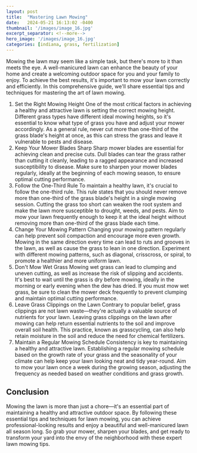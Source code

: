 ```yaml
---
layout: post
title:  "Mastering Lawn Mowing"
date:   2024-05-21 16:13:02 -0400
thumbnail: '/images/image_16.jpg'
excerpt_separator: <!--more-->
hero_image: '/images/image_16.jpg'
categories: [indiana, grass, fertilization]
---
```

Mowing the lawn may seem like a simple task, but there's more to it than meets the eye. <!--more-->A well-manicured lawn can enhance the beauty of your home and create a welcoming outdoor space for you and your family to enjoy. To achieve the best results, it's important to mow your lawn correctly and efficiently. In this comprehensive guide, we'll share essential tips and techniques for mastering the art of lawn mowing.
1. Set the Right Mowing Height
One of the most critical factors in achieving a healthy and attractive lawn is setting the correct mowing height. Different grass types have different ideal mowing heights, so it's essential to know what type of grass you have and adjust your mower accordingly. As a general rule, never cut more than one-third of the grass blade's height at once, as this can stress the grass and leave it vulnerable to pests and disease.
2. Keep Your Mower Blades Sharp
Sharp mower blades are essential for achieving clean and precise cuts. Dull blades can tear the grass rather than cutting it cleanly, leading to a ragged appearance and increased susceptibility to disease. Make sure to sharpen your mower blades regularly, ideally at the beginning of each mowing season, to ensure optimal cutting performance.
3. Follow the One-Third Rule
To maintain a healthy lawn, it's crucial to follow the one-third rule. This rule states that you should never remove more than one-third of the grass blade's height in a single mowing session. Cutting the grass too short can weaken the root system and make the lawn more susceptible to drought, weeds, and pests. Aim to mow your lawn frequently enough to keep it at the ideal height without removing more than one-third of the grass blade each time.
4. Change Your Mowing Pattern
Changing your mowing pattern regularly can help prevent soil compaction and encourage more even growth. Mowing in the same direction every time can lead to ruts and grooves in the lawn, as well as cause the grass to lean in one direction. Experiment with different mowing patterns, such as diagonal, crisscross, or spiral, to promote a healthier and more uniform lawn.
5. Don't Mow Wet Grass
Mowing wet grass can lead to clumping and uneven cutting, as well as increase the risk of slipping and accidents. It's best to wait until the grass is dry before mowing, ideally in the morning or early evening when the dew has dried. If you must mow wet grass, be sure to clean the mower deck frequently to prevent clumping and maintain optimal cutting performance.
6. Leave Grass Clippings on the Lawn
Contrary to popular belief, grass clippings are not lawn waste—they're actually a valuable source of nutrients for your lawn. Leaving grass clippings on the lawn after mowing can help return essential nutrients to the soil and improve overall soil health. This practice, known as grasscycling, can also help retain moisture in the soil and reduce the need for chemical fertilizers.
7. Maintain a Regular Mowing Schedule
Consistency is key to maintaining a healthy and attractive lawn. Establishing a regular mowing schedule based on the growth rate of your grass and the seasonality of your climate can help keep your lawn looking neat and tidy year-round. Aim to mow your lawn once a week during the growing season, adjusting the frequency as needed based on weather conditions and grass growth.

## Conclusion
Mowing the lawn is more than just a chore—it's an essential part of maintaining a healthy and attractive outdoor space. By following these essential tips and techniques for lawn mowing, you can achieve professional-looking results and enjoy a beautiful and well-manicured lawn all season long. So grab your mower, sharpen your blades, and get ready to transform your yard into the envy of the neighborhood with these expert lawn mowing tips.
